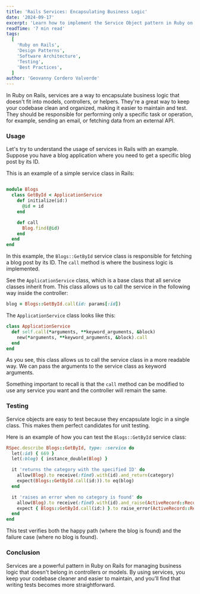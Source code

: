```yaml
---
title: 'Rails Services: Encapsulating Business Logic'
date: '2024-09-17'
excerpt: 'Learn how to implement the Service Object pattern in Ruby on Rails to encapsulate business logic, improve code organization, and enhance testability. Includes practical examples and testing strategies.'
readTime: '7 min read'
tags:
  [
    'Ruby on Rails',
    'Design Patterns',
    'Software Architecture',
    'Testing',
    'Best Practices',
  ]
author: 'Geovanny Cordero Valverde'
---
```


In Ruby on Rails, services are a way to encapsulate business logic that doesn't fit into models,
controllers, or helpers. They're a great way to keep your codebase clean and organized, making it easier to maintain and
test. They should be responsible for performing only a specific task or operation, for example, sending an email, or
fetching data from an external API.

### Usage

Let's try to understand the usage of services in Rails with an example. Suppose you have a blog application where you
need to get a specific blog post by its ID.

This is an example of a simple service class in Rails:

```ruby

module Blogs
  class GetById < ApplicationService
    def initialize(id:)
      @id = id
    end

    def call
      Blog.find(@id)
    end
  end
end
```

In this example, the `Blogs::GetById` service class is responsible for fetching a blog post by its ID. The `call` method
is where the business logic is implemented.

See the `ApplicationService` class, which is a base class that all service classes inherit from. This class allows us to
call the service in the following way inside the controller:

```ruby
blog = Blogs::GetById.call(id: params[:id])
```

The `ApplicationService` class looks like this:

```ruby
class ApplicationService
  def self.call(*arguments, **keyword_arguments, &block)
    new(*arguments, **keyword_arguments, &block).call
  end
end
```

As you see, this class allows us to call the service class in a more readable way. We can pass the arguments to the
service class as keyword arguments.

Something important to recall is that the `call` method can be modified to use any service you want and the controller
will remain the same.

### Testing

Service objects are easy to test because they encapsulate logic in a single class. This makes them perfect candidates
for unit testing.

Here is an example of how you can test the `Blogs::GetById` service class:

```ruby
RSpec.describe Blogs::GetById, type: :service do
  let(:id) { 669 }
  let(:blog) { instance_double(Blog) }

  it 'returns the category with the specified ID' do
    allow(Blog).to receive(:find).with(id).and_return(category)
    expect(Blogs::GetById.call(id:)).to eq(blog)
  end

  it 'raises an error when no category is found' do
    allow(Blog).to receive(:find).with(id).and_raise(ActiveRecord::RecordNotFound)
    expect { Blogs::GetById.call(id:) }.to raise_error(ActiveRecord::RecordNotFound)
  end
end
```

This test verifies both the happy path (where the blog is found) and the failure case (where no blog is found).

### Conclusion

Services are a powerful pattern in Ruby on Rails for managing business logic that doesn't belong in controllers or models. By using services, you keep your codebase cleaner and easier to maintain, and you’ll find that writing tests becomes more straightforward.
